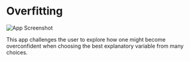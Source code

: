 # Overfitting
![App Screenshot](https://sites.psu.edu/shinyapps/files/2018/12/f1f02326a0ae0796be16c56b56ce38f2c6d74173-overfit-v4f57w.png)

This app challenges the user to explore how one might become overconfident when choosing the best explanatory variable from many choices.
